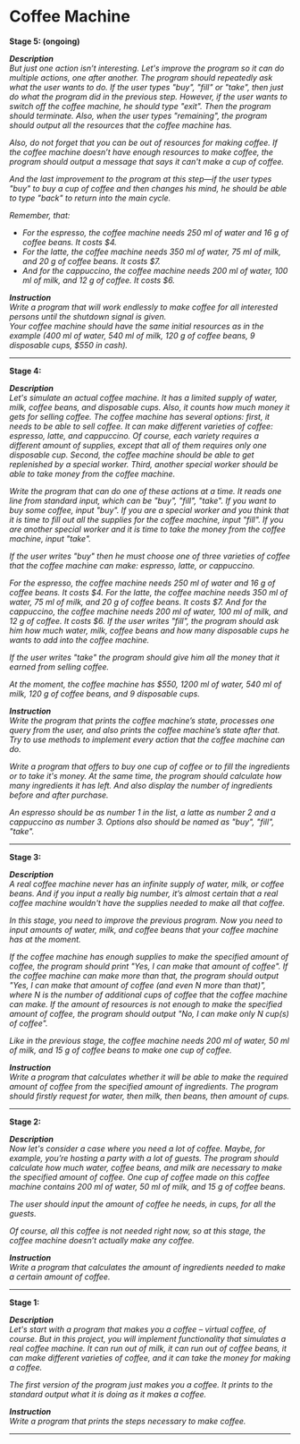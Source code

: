 # Coffee Machine

**Stage 5: (ongoing)**

_**Description**<br>
But just one action isn’t interesting. Let's improve the program so it can do multiple actions, one after another. The program should repeatedly ask what the user wants to do. If the user types "buy", "fill" or "take", then just do what the program did in the previous step. However, if the user wants to switch off the coffee machine, he should type "exit". Then the program should terminate. Also, when the user types "remaining", the program should output all the resources that the coffee machine has._

_Also, do not forget that you can be out of resources for making coffee. If the coffee machine doesn’t have enough resources to make coffee, the program should output a message that says it can't make a cup of coffee._

_And the last improvement to the program at this step—if the user types "buy" to buy a cup of coffee and then changes his mind, he should be able to type "back" to return into the main cycle._

_Remember, that:_<br>
* _For the espresso, the coffee machine needs 250 ml of water and 16 g of coffee beans. It costs $4._
* _For the latte, the coffee machine needs 350 ml of water, 75 ml of milk, and 20 g of coffee beans. It costs $7._
* _And for the cappuccino, the coffee machine needs 200 ml of water, 100 ml of milk, and 12 g of coffee. It costs $6._

_**Instruction**<br>
Write a program that will work endlessly to make coffee for all interested persons until the shutdown signal is given.<br>
Your coffee machine should have the same initial resources as in the example (400 ml of water, 540 ml of milk, 120 g of coffee beans, 9 disposable cups, $550 in cash)._

***
**Stage 4:**

_**Description**<br>
Let's simulate an actual coffee machine. It has a limited supply of water, milk, coffee beans, and disposable cups. Also, it counts how much money it gets for selling coffee. The coffee machine has several options: first, it needs to be able to sell coffee. It can make different varieties of coffee: espresso, latte, and cappuccino. Of course, each variety requires a different amount of supplies, except that all of them requires only one disposable cup. Second, the coffee machine should be able to get replenished by a special worker. Third, another special worker should be able to take money from the coffee machine._

_Write the program that can do one of these actions at a time. It reads one line from standard input, which can be "buy", "fill", "take". If you want to buy some coffee, input "buy". If you are a special worker and you think that it is time to fill out all the supplies for the coffee machine, input "fill". If you are another special worker and it is time to take the money from the coffee machine, input "take"._

_If the user writes "buy" then he must choose one of three varieties of coffee that the coffee machine can make: espresso, latte, or cappuccino._

_For the espresso, the coffee machine needs 250 ml of water and 16 g of coffee beans. It costs $4.
For the latte, the coffee machine needs 350 ml of water, 75 ml of milk, and 20 g of coffee beans. It costs $7.
And for the cappuccino, the coffee machine needs 200 ml of water, 100 ml of milk, and 12 g of coffee. It costs $6.
If the user writes "fill", the program should ask him how much water, milk, coffee beans and how many disposable cups he wants to add into the coffee machine._

_If the user writes "take" the program should give him all the money that it earned from selling coffee._

_At the moment, the coffee machine has $550, 1200 ml of water, 540 ml of milk, 120 g of coffee beans, and 9 disposable cups._

_**Instruction**<br>
Write the program that prints the coffee machine’s state, processes one query from the user, and also prints the coffee machine’s state after that. Try to use methods to implement every action that the coffee machine can do._

_Write a program that offers to buy one cup of coffee or to fill the ingredients or to take it's money. At the same time, the program should calculate how many ingredients it has left. And also display the number of ingredients before and after purchase._

_An espresso should be as number 1 in the list, a latte as number 2 and a cappuccino as number 3.
Options also should be named as "buy", "fill", "take"._

***
**Stage 3:**

_**Description**<br>
A real coffee machine never has an infinite supply of water, milk, or coffee beans. And if you input a really big number, it’s almost certain that a real coffee machine wouldn't have the supplies needed to make all that coffee._

_In this stage, you need to improve the previous program. Now you need to input amounts of water, milk, and coffee beans that your coffee machine has at the moment._

_If the coffee machine has enough supplies to make the specified amount of coffee, the program should print "Yes, I can make that amount of coffee". If the coffee machine can make more than that, the program should output "Yes, I can make that amount of coffee (and even N more than that)", where N is the number of additional cups of coffee that the coffee machine can make. If the amount of resources is not enough to make the specified amount of coffee, the program should output "No, I can make only N cup(s) of coffee"._

_Like in the previous stage, the coffee machine needs 200 ml of water, 50 ml of milk, and 15 g of coffee beans to make one cup of coffee._

_**Instruction**<br>
Write a program that calculates whether it will be able to make the required amount of coffee from the specified amount of ingredients.
The program should firstly request for water, then milk, then beans, then amount of cups._

***
**Stage 2:**

_**Description**<br>
Now let's consider a case where you need a lot of coffee. Maybe, for example, you’re hosting a party with a lot of guests. The program should calculate how much water, coffee beans, and milk are necessary to make the specified amount of coffee. One cup of coffee made on this coffee machine contains 200 ml of water, 50 ml of milk, and 15 g of coffee beans._

_The user should input the amount of coffee he needs, in cups, for all the guests._

_Of course, all this coffee is not needed right now, so at this stage, the coffee machine doesn’t actually make any coffee._

_**Instruction**<br>
Write a program that calculates the amount of ingredients needed to make a certain amount of coffee._

***
**Stage 1:**

_**Description**<br>
Let's start with a program that makes you a coffee – virtual coffee, of course. But in this project, you will implement functionality that simulates a real coffee machine. It can run out of milk, it can run out of coffee beans, it can make different varieties of coffee, and it can take the money for making a coffee._

_The first version of the program just makes you a coffee. It prints to the standard output what it is doing as it makes a coffee._

_**Instruction**<br>
Write a program that prints the steps necessary to make coffee._

***
